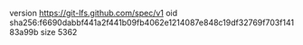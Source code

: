 version https://git-lfs.github.com/spec/v1
oid sha256:f6690dabbf441a2f441b09fb4062e1214087e848c19df32769f703f14183a99b
size 5362
